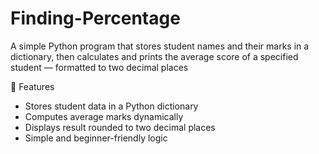 # Finding-Percentage
A simple Python program that stores student names and their marks in a dictionary, then calculates and prints the average score of a specified student — formatted to two decimal places

🚀 Features
- Stores student data in a Python dictionary
- Computes average marks dynamically
- Displays result rounded to two decimal places
- Simple and beginner-friendly logic
